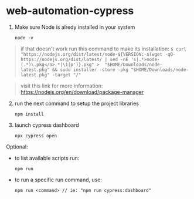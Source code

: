 # web-automation-cypress
1) Make sure Node is alredy installed in your system

    `node -v`

> if that doesn't work run this command to make its installation:
> `$ curl "https://nodejs.org/dist/latest/node-${VERSION:-$(wget -qO- https://nodejs.org/dist/latest/ | sed -nE 's|.*>node-(.*)\.pkg</a>.*|\1|p')}.pkg" > 
"$HOME/Downloads/node-latest.pkg" && sudo installer -store -pkg "$HOME/Downloads/node-latest.pkg" -target "/"`

> visit this link for more information: 
>  https://nodejs.org/en/download/package-manager

2) run the next command to setup the project libraries

   `npm install`

4) launch cypress dashboard

   `npx cypress open`

Optional:
- to list available scripts run:

   `npm run`

- to run a specific run command, use:

   `npm run <command> // ie: "npm run cypress:dashboard"`